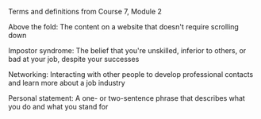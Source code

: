 Terms and definitions from Course 7, Module 2

Above the fold: The content on a website that doesn't require scrolling down

Impostor syndrome: The belief that you're unskilled, inferior to others, or bad at your job, despite your successes

Networking: Interacting with other people to develop professional contacts and learn more about a job industry

Personal statement:  A one- or two-sentence phrase that describes what you do and what you stand for
